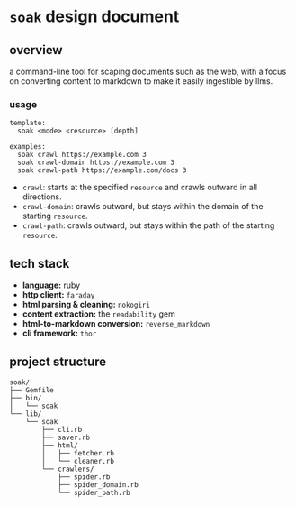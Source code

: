 # `soak` design document

## overview

a command-line tool for scaping documents such as the web, with a focus on
converting content to markdown to make it easily ingestible by llms.

### usage

```
template:
  soak <mode> <resource> [depth]

examples:
  soak crawl https://example.com 3
  soak crawl-domain https://example.com 3
  soak crawl-path https://example.com/docs 3
```

* `crawl`: starts at the specified `resource` and crawls outward in all
  directions.
* `crawl-domain`: crawls outward, but stays within the domain of the
  starting `resource`.
* `crawl-path`: crawls outward, but stays within the path of the starting
  `resource`.

## tech stack

- **language:** ruby
- **http client:** `faraday`
- **html parsing & cleaning:** `nokogiri`
- **content extraction:** the `readability` gem
- **html-to-markdown conversion:** `reverse_markdown`
- **cli framework:** `thor`

## project structure

```
soak/
├── Gemfile
├── bin/
│   └── soak
└── lib/
    └── soak
        ├── cli.rb
        ├── saver.rb
        ├── html/
        │   ├── fetcher.rb
        │   └── cleaner.rb
        └── crawlers/
            ├── spider.rb
            ├── spider_domain.rb
            └── spider_path.rb
```

